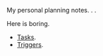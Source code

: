 My personal planning notes. . .


Here is boring.

* [Tasks](/tasks.md).
* [Triggers](/triggers.md).
